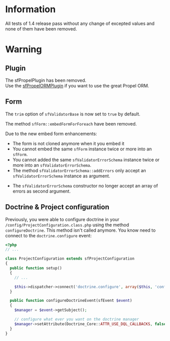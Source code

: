 Information
===========

All tests of 1.4 release pass without any change of excepted values and none of them have been removed.

Warning
=======

Plugin
------

The sfPropelPlugin has been removed.  
Use the [sfPropelORMPlugin](https://github.com/propelorm/sfPropelORMPlugin) if you want to use the great Propel ORM.

Form
----

The `trim` option of `sfValidatorBase` is now set to `true` by default.

The method `sfForm::embedFormForForeach` have been removed.

Due to the new embed form enhancements:

* The form is not cloned anymore when it you embed it
* You cannot embed the same `sfForm` instance twice or more into an `sfForm`.
* You cannot added the same `sfValidatorErrorSchema` instance twice or more into an `sfValidatorErrorSchema`.
* The method `sfValidatorErrorSchema::addErrors` only accept an `sfValidatorErrorSchema` instance as argument.
+ The `sfValidatorErrorSchema` constructor no longer accept an array of errors as second argument.

Doctrine & Project configuration
--------------------------------

Previously, you were able to configure doctrine in your `/config/ProjectConfiguration.class.php` using the method `configureDoctrine`.
This method isn't called anymore. You know need to connect to the `doctrine.configure` event:

```php
<?php
// ...

class ProjectConfiguration extends sfProjectConfiguration
{
  public function setup()
  {
    // ...

    $this->dispatcher->connect('doctrine.configure', array($this, 'configureDoctrineEvent'));
  }

  public function configureDoctrineEvent(sfEvent $event)
  {
    $manager = $event->getSubject();

    // configure what ever you want on the doctrine manager
    $manager->setAttribute(Doctrine_Core::ATTR_USE_DQL_CALLBACKS, false);
  }
}
```
